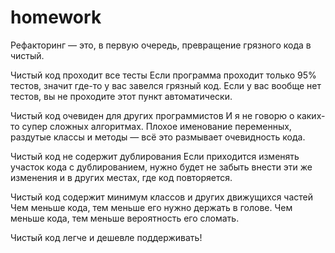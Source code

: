 # homework
Рефакторинг — это, в первую очередь, превращение грязного кода в чистый.

 Чистый код проходит все тесты
Если программа проходит только 95% тестов, значит где-то у вас завелся грязный код. Если у вас вообще нет тестов, вы не проходите этот пункт автоматически.

 Чистый код очевиден для других программистов
И я не говорю о каких-то супер сложных алгоритмах. Плохое именование переменных, раздутые классы и методы — всё это размывает очевидность кода.

 Чистый код не содержит дублирования
Если приходится изменять участок кода с дублированием, нужно будет не забыть внести эти же изменения и в других местах, где код повторяется.

 Чистый код содержит минимум классов и других движущихся частей
Чем меньше кода, тем меньше его нужно держать в голове. Чем меньше кода, тем меньше вероятность его сломать.

 Чистый код легче и дешевле поддерживать!
